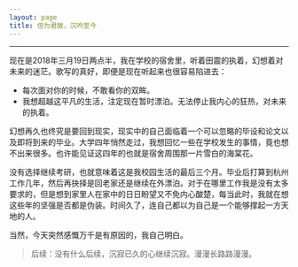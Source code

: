 ```yaml
---
layout: page
title: 但为君故，沉吟至今
---
```

---

  现在是2018年三月19日两点半，我在学校的宿舍里，听着田震的执着，幻想着对未来的迷茫。歌写的真好，即便是现在听起来也很容易陷进去：

  - 每次面对你的时候，不敢看你的双眸。
  - 我想超越这平凡的生活，注定现在暂时漂泊。无法停止我内心的狂热，对未来的执着。

  幻想再久也终究是要回到现实，现实中的自己面临着一个可以忽略的毕设和论文以及即将到来的毕业。大学四年悄然走过，我想回忆一些在学校发生的事情，竟也想不出来很多。也许能见证这四年的也就是宿舍周围那一片雪白的海棠花。

  没有选择继续考研，也就意味着这是我校园生活的最后三个月。毕业后打算到杭州工作几年，然后再抉择是回老家还是继续在外漂泊。对于在哪里工作我是没有太多要求的，但是想到家里人在家中的日日盼望又不免内心酸楚，每当此时，我就在想这些年的坚强是否都是伪装。时间久了，连自己都以为自己是一个能够撑起一方天地的人。

  当然，今天突然感慨万千是有原因的，我自己明白。

  >后续：没有什么后续，沉寂已久的心继续沉寂。漫漫长路路漫漫。
